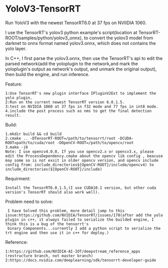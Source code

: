 # YoloV3-TensorRT
Run YoloV3 with the newest TensorRT6.0 at 37 fps on  NVIIDIA 1060.

I use the TensorRT's yolov3 python example's script(location at TensorRT-ROOT/samples/python/yolov3_onnx), to convert the yolov3 model from darknet to onnx format named yolov3.onnx, which does not contains the yolo layer.

In C++, I first parse the yolov3.onnx, then use the TensorRT's api to edit the parsed network(add the yoloplugin to the network,and mark the yoloplugin's output as network's output, and unmark the original output), then build the engine, and run inference.

Feature:

    1:Use TensorRT's new plugin interface IPluginV2Ext to implement the yolo plugin.
    2:Run on the current newest TensorRT version 6.0.1.5.
    3:test on NVIDIA 1060 at 37 fps in f32 mode and 77 fps in int8 mode.
    4.include the post process such as nms to get the final detection result.
    
Build:

    1.mkdir build && cd build
    2.cmake .. -DTensorRT-ROOT=/path/to/tensorrt/root -DCUDA-ROOT=path/to/cuda/root -DOpenCV-ROOT=/path/to/opencv/root
    3.make -j8
    Note: I use opencv4.0.0, If you use opencv2.x or opencv3.x, please edit the ProcessDependency.cmake about the opencv lib config , beacuse may some so is not exsit in older opencv version, and opencv include config from: include_directories${OpenCV-ROOT}/include/opencv4) to include_directories(${OpenCV-ROOT}/include)
Requirment:

    Install the TensorRT6.0.1.5,(I use CUDA10.1 version, but other cuda version's TensorRT should also work well).

Problem need to solve:
   
     I have Solved this problem, more detail jump to this issue:https://github.com/NVIDIA/TensorRT/issues/178(after add the yolo plugin in c++, it always failed to serialize the builded engine, I think this is a bug of the tensorrt's
     binary Components...currently I add a python script to serialize the trt engine and then use it in c++ for deploy.)

Reference:

    1:https://github.com/NVIDIA-AI-IOT/deepstream_reference_apps (restructure branch, not master branch)
    2:https://docs.nvidia.com/deeplearning/sdk/tensorrt-developer-guide
